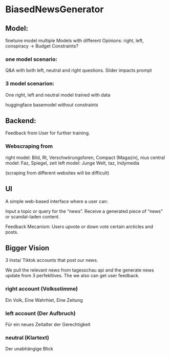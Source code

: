 # BiasedNewsGenerator

## Model:
finetune model
multiple Models with different Opinions: right, left, conspiracy -> Budget Constraints?

### one model scenario:
Q&A with both left, neutral and right questions. Slider impacts prompt

### 3 model scenarion:
One right, left and neutral model trained with data

huggingface basemodel without constraints 
## Backend:

Feedback from User for further training.

### Webscraping from
right model: Bild, Rt, Verschwörungsforen,  Compact (Magazin), nius
central model: Faz, Spiegel,  zeit
left model: Junge Welt, taz, Indymedia 

(scraping from different websites will be difficult) 


## UI
A simple web-based interface where a user can:

Input a topic or query for the “news”.
Receive a generated piece of “news” or scandal-laden content.

Feedback Mecanism:
Users upvote or down vote certain arcticles and posts. 


## Bigger Vision

3 Insta/ Tiktok accounts that post our news.

We pull the relevant news from tagesschau api and the generate news update from 3 perfekltives. 
The we also can get user feedback. 

### right account (Volksstimme)
Ein Volk, Eine Wahrhiet, Eine Zeitung

### left account (Der Aufbruch)
Für ein neues Zeitalter der Gerechtigkeit

### neutral (Klartext)
Der unabhängige Blick
